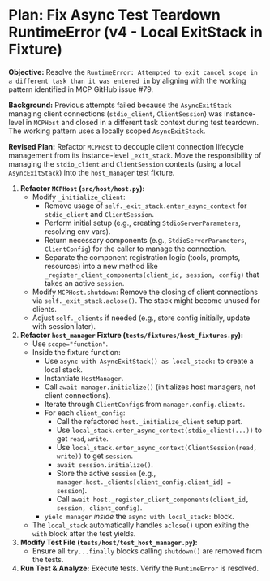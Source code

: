 # Plan: Fix Async Test Teardown RuntimeError (v4 - Local ExitStack in Fixture)

**Objective:** Resolve the `RuntimeError: Attempted to exit cancel scope in a different task than it was entered in` by aligning with the working pattern identified in MCP GitHub issue #79.

**Background:**
Previous attempts failed because the `AsyncExitStack` managing client connections (`stdio_client`, `ClientSession`) was instance-level in `MCPHost` and closed in a different task context during test teardown. The working pattern uses a locally scoped `AsyncExitStack`.

**Revised Plan:**
Refactor `MCPHost` to decouple client connection lifecycle management from its instance-level `_exit_stack`. Move the responsibility of managing the `stdio_client` and `ClientSession` contexts (using a local `AsyncExitStack`) into the `host_manager` test fixture.

1.  **Refactor `MCPHost` (`src/host/host.py`):**
    *   Modify `_initialize_client`:
        *   Remove usage of `self._exit_stack.enter_async_context` for `stdio_client` and `ClientSession`.
        *   Perform initial setup (e.g., creating `StdioServerParameters`, resolving env vars).
        *   Return necessary components (e.g., `StdioServerParameters`, `ClientConfig`) for the caller to manage the connection.
        *   Separate the component registration logic (tools, prompts, resources) into a new method like `_register_client_components(client_id, session, config)` that takes an active `session`.
    *   Modify `MCPHost.shutdown`: Remove the closing of client connections via `self._exit_stack.aclose()`. The stack might become unused for clients.
    *   Adjust `self._clients` if needed (e.g., store config initially, update with session later).
2.  **Refactor `host_manager` Fixture (`tests/fixtures/host_fixtures.py`):**
    *   Use `scope="function"`.
    *   Inside the fixture function:
        *   Use `async with AsyncExitStack() as local_stack:` to create a local stack.
        *   Instantiate `HostManager`.
        *   Call `await manager.initialize()` (initializes host managers, not client connections).
        *   Iterate through `ClientConfig`s from `manager.config.clients`.
        *   For each `client_config`:
            *   Call the refactored `host._initialize_client` setup part.
            *   Use `local_stack.enter_async_context(stdio_client(...))` to get `read`, `write`.
            *   Use `local_stack.enter_async_context(ClientSession(read, write))` to get `session`.
            *   `await session.initialize()`.
            *   Store the active `session` (e.g., `manager.host._clients[client_config.client_id] = session`).
            *   Call `await host._register_client_components(client_id, session, client_config)`.
        *   `yield manager` *inside* the `async with local_stack:` block.
    *   The `local_stack` automatically handles `aclose()` upon exiting the `with` block after the test yields.
3.  **Modify Test File (`tests/host/test_host_manager.py`):**
    *   Ensure all `try...finally` blocks calling `shutdown()` are removed from the tests.
4.  **Run Test & Analyze:** Execute tests. Verify the `RuntimeError` is resolved.
